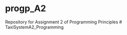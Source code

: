 # progp_A2
Repository for Assignment 2 of Programming Principles
#   T a x i S y s t e m A 2 _ P r o g r a m m i n g  
 